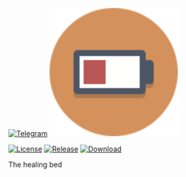 [![Telegram](https://img.shields.io/badge/Telegram-PresentKim-blue.svg?logo=telegram)](https://t.me/PresentKim)
<img src="./assets/icon/index.svg" height="256" width="256">  

[![License](https://img.shields.io/github/license/PresentKim/Lullaby-PMMP.svg?label=License)](LICENSE)
[![Release](https://img.shields.io/github/release/PresentKim/Lullaby-PMMP.svg?label=Release)](https://github.com/PresentKim/Lullaby-PMMP/releases/latest)
[![Download](https://img.shields.io/github/downloads/PresentKim/Lullaby-PMMP/total.svg?label=Download)](https://github.com/PresentKim/Lullaby-PMMP/releases/latest)


The healing bed
